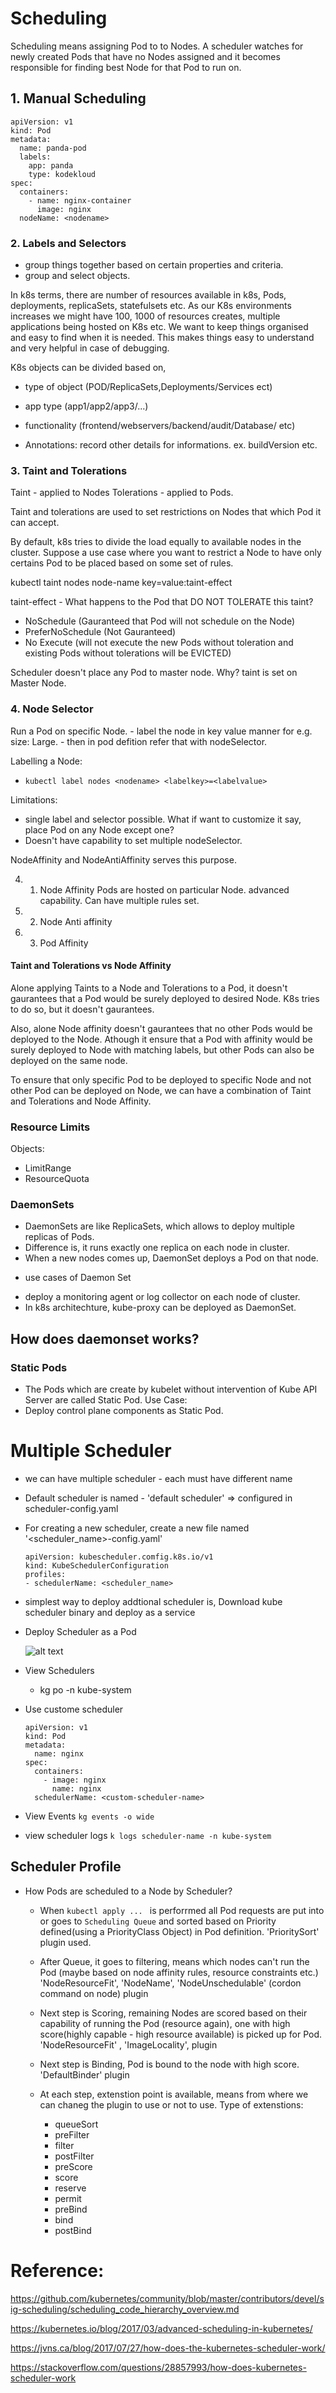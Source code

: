 # Scheduling
Scheduling means assigning Pod to to Nodes. 
A scheduler watches for newly created Pods that have no Nodes assigned and it becomes responsible for finding best Node for that Pod to run on.

## 1. Manual Scheduling
```
apiVersion: v1
kind: Pod
metadata:
  name: panda-pod
  labels:
    app: panda
    type: kodekloud
spec:
  containers:
    - name: nginx-container
      image: nginx
  nodeName: <nodename>
```

### 2. Labels and Selectors
- group things together based on certain properties and criteria.
- group and select objects.

In k8s terms, 
there are number of resources available in k8s, Pods, deployments, replicaSets, statefulsets etc.
As our K8s environments increases we might have 100, 1000 of resources creates, multiple applications being hosted on K8s etc. We want to keep things organised and easy to find when it is needed.
This makes things easy to understand and very helpful in case of debugging.

K8s objects can be divided based on,
- type of object (POD/ReplicaSets,Deployments/Services ect)
- app type (app1/app2/app3/...)
- functionality (frontend/webservers/backend/audit/Database/ etc)

- Annotations:
record other details for informations. ex. buildVersion etc.

### 3. Taint and Tolerations

Taint - applied to Nodes
Tolerations - applied to Pods.

Taint and tolerations are used to set restrictions on Nodes that which Pod it can accept.

By default, k8s tries to divide the load equally to available nodes in the cluster.
Suppose a use case where you want to restrict a Node to have only certains Pod to be placed based on some set of rules.

kubectl taint nodes node-name key=value:taint-effect

taint-effect - What happens to the Pod that DO NOT TOLERATE this taint?
 - NoSchedule (Gauranteed that Pod will not schedule on the Node)
 - PreferNoSchedule (Not Gauranteed)
 - No Execute (will not execute the new Pods without toleration and existing Pods without tolerations will be EVICTED)

Scheduler doesn't place any Pod to master node. Why?
taint is set on Master Node.

### 4. Node Selector
Run a Pod on specific Node.
    - label the node in key value manner for e.g. size: Large.
    - then in pod defition refer that with nodeSelector.

Labelling a Node:
- `kubectl label nodes <nodename> <labelkey>=<labelvalue>`

Limitations:
- single label and selector possible. What if want to customize it say, place Pod on any Node except one?
- Doesn't have capability to set multiple nodeSelector.

NodeAffinity and NodeAntiAffinity serves this purpose.

4. 1. Node Affinity
Pods are hosted on particular Node.
advanced capability. Can have multiple rules set.

4. 2. Node Anti affinity
4. 3. Pod Affinity


#### Taint and Tolerations vs Node Affinity
Alone applying Taints to a Node and Tolerations to a Pod, it doesn't gaurantees that a Pod would be surely deployed to desired Node. K8s tries to do so, but it doesn't gaurantees.

Also, alone Node affinity doesn't gaurantees that no other Pods would be deployed to the Node. Athough it ensure that a Pod with affinity would be surely deployed to Node with matching labels, but other Pods can also be deployed on the same node.

To ensure that only specific Pod to be deployed to specific Node and not other Pod can be deployed on Node, we can have a combination of Taint and Tolerations and Node Affinity.

### Resource Limits
Objects:
- LimitRange
- ResourceQuota


### DaemonSets
- DaemonSets are like ReplicaSets, which allows to deploy multiple replicas of Pods.
- Difference is, it runs exactly one replica on each node in cluster.
- When a new nodes comes up, DaemonSet deploys a Pod on that node. 

* use cases of Daemon Set
- deploy a monitoring agent or log collector on each node of cluster.
- In k8s architechture, kube-proxy can be deployed as DaemonSet.

How does daemonset works?
- 

### Static Pods
- The Pods which are create by kubelet without intervention of Kube API Server are called Static Pod.
Use Case:
- Deploy control plane components as Static Pod.


# Multiple Scheduler
- we can have multiple scheduler - each must have different name
- Default scheduler is named - 'default scheduler' => configured in scheduler-config.yaml
- For creating a new scheduler, create a new file named '<scheduler_name>-config.yaml'
  ```
  apiVersion: kubescheduler.comfig.k8s.io/v1
  kind: KubeSchedulerConfiguration
  profiles:
  - schedulerName: <scheduler_name>
  ```
- simplest way to deploy addtional scheduler is, 
  Download kube scheduler binary and deploy as a service

- Deploy Scheduler as a Pod

  ![alt text](image-4.png)

- View Schedulers
  - kg po -n kube-system

- Use custome scheduler

  ```
  apiVersion: v1
  kind: Pod
  metadata:
    name: nginx
  spec:
    containers:
      - image: nginx
        name: nginx
    schedulerName: <custom-scheduler-name>
  ```

- View Events
  `kg events -o wide`

- view scheduler logs
  `k logs scheduler-name -n kube-system`


## Scheduler Profile
- How Pods are scheduled to a Node by Scheduler?
    - When `kubectl apply ... ` is perforrmed all Pod requests are put into or goes to `Scheduling Queue` and sorted based on Priority defined(using a PriorityClass Object) in Pod definition. 'PrioritySort' plugin used.
    - After Queue, it goes to filtering, means which nodes can't run the Pod (maybe based on node affinity rules, resource constraints etc.) 'NodeResourceFit', 'NodeName', 'NodeUnschedulable' (cordon command on node) plugin
    - Next step is Scoring, remaining Nodes are scored based on their capability of running the Pod (resource again), one with high score(highly capable - high resource available) is picked up for Pod. 'NodeResourceFit' , 'ImageLocality', plugin
    - Next step is Binding, Pod is bound to the node with high score. 'DefaultBinder' plugin

  - At each step, extenstion point is available, means from where we can chaneg the plugin to use or not to use.
    Type of extenstions:
      - queueSort
      - preFilter
      - filter
      - postFilter
      - preScore
      - score
      - reserve
      - permit
      - preBind
      - bind
      - postBind

     

# Reference:
https://github.com/kubernetes/community/blob/master/contributors/devel/sig-scheduling/scheduling_code_hierarchy_overview.md

https://kubernetes.io/blog/2017/03/advanced-scheduling-in-kubernetes/

https://jvns.ca/blog/2017/07/27/how-does-the-kubernetes-scheduler-work/

https://stackoverflow.com/questions/28857993/how-does-kubernetes-scheduler-work